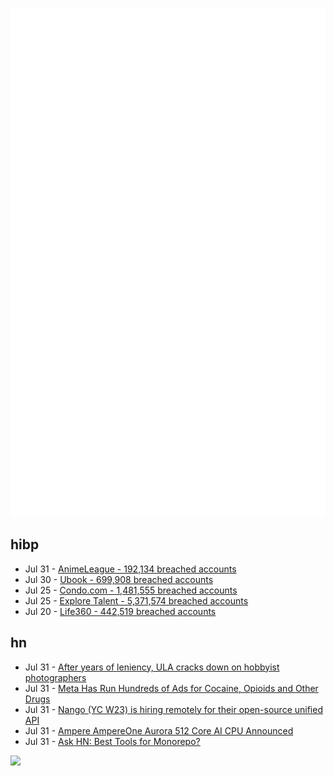 ![Metrics](https://raw.githubusercontent.com/phixion/phixion/master/metrics.svg)

## hibp

<!--
for https://github.com/phixion/phixion/blob/main/.github/workflows/feeds.yml
-->
<!--START_SECTION:haveibeenpwnd-->
- Jul 31 - [AnimeLeague - 192,134 breached accounts](https://haveibeenpwned.com/PwnedWebsites#AnimeLeague)
- Jul 30 - [Ubook - 699,908 breached accounts](https://haveibeenpwned.com/PwnedWebsites#Ubook)
- Jul 25 - [Condo.com - 1,481,555 breached accounts](https://haveibeenpwned.com/PwnedWebsites#CondoCom)
- Jul 25 - [Explore Talent - 5,371,574 breached accounts](https://haveibeenpwned.com/PwnedWebsites#ExploreTalent)
- Jul 20 - [Life360 - 442,519 breached accounts](https://haveibeenpwned.com/PwnedWebsites#Life360)
<!--END_SECTION:haveibeenpwnd-->

## hn

<!--
for https://github.com/phixion/phixion/blob/main/.github/workflows/feeds.yml
-->
<!--START_SECTION:hn-->
- Jul 31 - [After years of leniency, ULA cracks down on hobbyist photographers](https://arstechnica.com/space/2024/07/ula-to-amateur-launch-photographers-work-for-me-but-not-for-thee/)
- Jul 31 - [Meta Has Run Hundreds of Ads for Cocaine, Opioids and Other Drugs](https://www.wsj.com/tech/meta-cocaine-opioids-ads-dea8e0fc)
- Jul 31 - [Nango (YC W23) is hiring remotely for their open-source unified API](https://www.nango.dev/jobs)
- Jul 31 - [Ampere AmpereOne Aurora 512 Core AI CPU Announced](https://www.servethehome.com/ampere-ampereone-aurora-512-core-ai-cpu-announced-arm/)
- Jul 31 - [Ask HN: Best Tools for Monorepo?](https://news.ycombinator.com/item?id=41120662)
<!--END_SECTION:hn-->

<!--
for https://yhype.me
-->
![](https://hit.yhype.me/github/profile?user_id=13013670)
